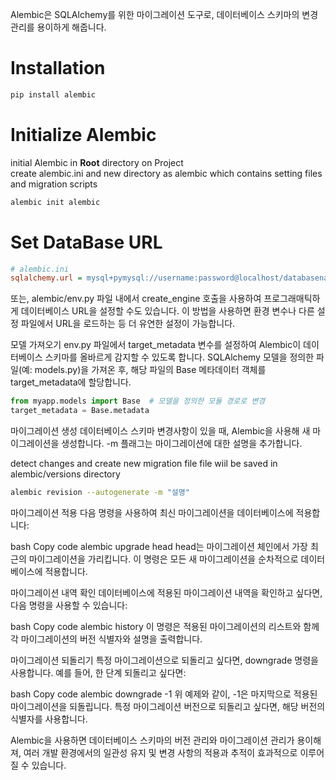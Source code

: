Alembic은 SQLAlchemy를 위한 마이그레이션 도구로, 데이터베이스 스키마의 변경 관리를 용이하게 해줍니다.

# Installation
```bash
pip install alembic
```

# Initialize Alembic
initial Alembic in **Root** directory on Project  
create alembic.ini and new directory as alembic which contains setting files and migration scripts

```bash
alembic init alembic
```

# Set DataBase URL
```ini
# alembic.ini
sqlalchemy.url = mysql+pymysql://username:password@localhost/databasename
```
또는, alembic/env.py 파일 내에서 create_engine 호출을 사용하여 프로그래매틱하게 데이터베이스 URL을 설정할 수도 있습니다. 이 방법을 사용하면 환경 변수나 다른 설정 파일에서 URL을 로드하는 등 더 유연한 설정이 가능합니다.

모델 가져오기
env.py 파일에서 target_metadata 변수를 설정하여 Alembic이 데이터베이스 스키마를 올바르게 감지할 수 있도록 합니다. SQLAlchemy 모델을 정의한 파일(예: models.py)을 가져온 후, 해당 파일의 Base 메타데이터 객체를 target_metadata에 할당합니다.

```python
from myapp.models import Base  # 모델을 정의한 모듈 경로로 변경
target_metadata = Base.metadata
```
마이그레이션 생성
데이터베이스 스키마 변경사항이 있을 때, Alembic을 사용해 새 마이그레이션을 생성합니다. -m 플래그는 마이그레이션에 대한 설명을 추가합니다.

detect changes and create new migration file
file wiil be saved in alembic/versions directory
```bash
alembic revision --autogenerate -m "설명"
```

마이그레이션 적용
다음 명령을 사용하여 최신 마이그레이션을 데이터베이스에 적용합니다:

bash
Copy code
alembic upgrade head
head는 마이그레이션 체인에서 가장 최근의 마이그레이션을 가리킵니다. 이 명령은 모든 새 마이그레이션을 순차적으로 데이터베이스에 적용합니다.

마이그레이션 내역 확인
데이터베이스에 적용된 마이그레이션 내역을 확인하고 싶다면, 다음 명령을 사용할 수 있습니다:

bash
Copy code
alembic history
이 명령은 적용된 마이그레이션의 리스트와 함께 각 마이그레이션의 버전 식별자와 설명을 출력합니다.

마이그레이션 되돌리기
특정 마이그레이션으로 되돌리고 싶다면, downgrade 명령을 사용합니다. 예를 들어, 한 단계 되돌리고 싶다면:

bash
Copy code
alembic downgrade -1
위 예제와 같이, -1은 마지막으로 적용된 마이그레이션을 되돌립니다. 특정 마이그레이션 버전으로 되돌리고 싶다면, 해당 버전의 식별자를 사용합니다.

Alembic을 사용하면 데이터베이스 스키마의 버전 관리와 마이그레이션 관리가 용이해져, 여러 개발 환경에서의 일관성 유지 및 변경 사항의 적용과 추적이 효과적으로 이루어질 수 있습니다.
